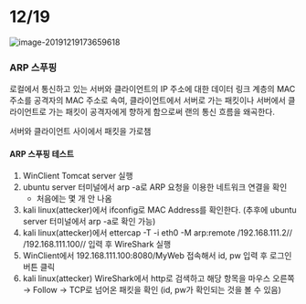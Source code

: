 # 12/19

![image-20191219173659618](C:\Users\student\AppData\Roaming\Typora\typora-user-images\image-20191219173659618.png)



### ARP 스푸핑

로컬에서 통신하고 있는 서버와 클라이언트의 IP 주소에 대한 데이터 링크 계층의 MAC 주소를 공격자의 MAC 주소로 속여, 클라이언트에서 서버로 가는 패킷이나 서버에서 클라이언트로 가는 패킷이 공격자에게 향하게 함으로써 랜의 통신 흐름을 왜곡한다.

서버와 클라이언트 사이에서 패킷을 가로챔



#### ARP 스푸핑 테스트

1. WinClient Tomcat server 실행
2. ubuntu server 터미널에서 arp -a로 ARP 요청을 이용한 네트워크 연결을 확인
   - 처음에는 몇 개 안 나옴
3. kali linux(attecker)에서 ifconfig로 MAC Address를 확인한다. (추후에 ubuntu server 터미널에서 arp -a로 확인 가능)
4. kali linux(attecker)에서 ettercap -T -i eth0 -M arp:remote /192.168.111.2// /192.168.111.100// 입력 후 WireShark 실행
5. WinClient에서 192.168.111.100:8080/MyWeb 접속해서 id, pw 입력 후 로그인 버튼 클릭
6. kali linux(attecker) WireShark에서 http로 검색하고 해당 항목을 마우스 오른쪽 → Follow → TCP로 넘어온 패킷을 확인 (id, pw가 확인되는 것을 볼 수 있음)



